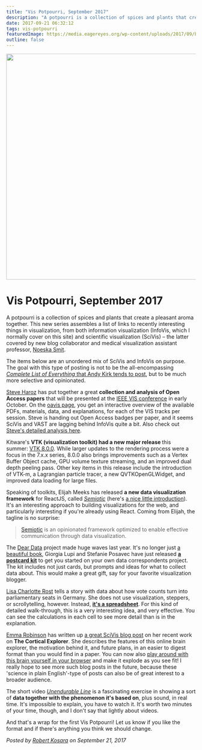 ```yaml
---
title: "Vis Potpourri, September 2017"
description: "A potpourri is a collection of spices and plants that create a pleasant aroma together. This new series assembles a list of links to recently interesting things in visualization, from both information visualization (InfoVis, which I normally cover on this site) and scientific visualization (SciVis) – the latter covered by new blog collaborator and medical visualization assistant professor, Noeska Smit."
date: 2017-09-21 06:32:12
tags: vis-potpourri
featuredImage: https://media.eagereyes.org/wp-content/uploads/2017/09/brainsplode-big.jpg
outline: false
---
```


<p align="center"><img src="https://media.eagereyes.org/wp-content/uploads/2017/09/brainsplode-big.jpg" width="755" height="600" /></p>

# Vis Potpourri, September 2017

A potpourri is a collection of spices and plants that create a pleasant aroma together. This new series assembles a list of links to recently interesting things in visualization, from both information visualization (InfoVis, which I normally cover on this site) and scientific visualization (SciVis) – the latter covered by new blog collaborator and medical visualization assistant professor, <a href="http://noeskasmit.com">Noeska Smit</a>. 

The items below are an unordered mix of SciVis and InfoVis on purpose. The goal with this type of posting is not to be the all-encompassing <a href="http://www.visualisingdata.com/blog/"><em>Complete List of Everything</em> that Andy Kirk tends to post</a>, but to be much more selective and opinionated.

<a href="http://steveharoz.com/">Steve Haroz</a> has put together a great <strong>collection and analysis of Open Access papers</strong> that will be presented at the <a href="http://ieeevis.org">IEEE VIS conference</a> in early October. On the <a href="http://oavis.steveharoz.com/">oavis page</a>, you get an interactive overview of the available PDFs, materials, data, and explanations, for each of the VIS tracks per session. Steve is handing out Open Access badges per paper, and it seems SciVis and VAST are lagging behind InfoVis quite a bit. Also check out <a href="http://steveharoz.com/blog/2017/open-access-vis/">Steve's detailed analysis here</a>.

Kitware's <strong>VTK (visualization toolkit) had a new major release </strong>this summer: <a href="https://blog.kitware.com/vtk-8-0-0/">VTK 8.0.0</a>. While larger updates to the rendering process were a focus in the 7.x.x series, 8.0.0 also brings improvements such as a Vertex Buffer Object cache, GPU volume texture streaming, and an improved dual depth peeling pass. Other key items in this release include the introduction of VTK-m, a Lagrangian particle tracer, a new QVTKOpenGLWidget, and improved data loading for large files.

Speaking of toolkits, Elijah Meeks has released <strong>a new data visualization framework</strong> for ReactJS, called <em><a href="https://emeeks.github.io/semiotic/">Semiotic</a></em> (here's <a href="https://medium.com/@Elijah_Meeks/introducing-semiotic-for-data-visualization-88dc3c6b6926">a nice little introduction</a>). It's an interesting approach to building visualizations for the web, and particularly interesting if you're already using React. Coming from Elijah, the tagline is no surprise:

>	<a href="https://github.com/emeeks/semiotic">Semiotic</a> is an opinionated framework optimized to enable effective communication through data visualization.

The <a href="http://www.dear-data.com/theproject">Dear Data</a> project made huge waves last year. It's no longer just <a href="/blog/2016/review-lupi-posavec-dear-data">a beautiful book</a>, Giorgia Lupi and Stefanie Posavec have just released <strong><a href="https://www.amazon.com/Dear-Data-Postcard-Kit-Friends/dp/1616896329/">a postcard kit</a></strong> to get you started on your own data correspondents project. The kit includes not just cards, but prompts and ideas for what to collect data about. This would make a great gift, say for your favorite visualization blogger.

<a href="http://lisacharlotterost.de">Lisa Charlotte Rost</a> tells a story with data about how vote counts turn into parliamentary seats in Germany. She does not use visualization, steppers, or scrollytelling, however. Instead, <strong><a href="https://docs.google.com/spreadsheets/d/1KfKD50omvygNQwzuxGbJxSvkEtdMnQBOoiXtX-INNSI/edit#gid=1521048770">it's a spreadsheet</a></strong>. For this kind of detailed walk-through, this is a very interesting idea, and very effective. You can see the calculations in each cell to see more detail than is in the explanation.

<a href="https://emmarobinson01.com/">Emma Robinson</a> has written up <a href="https://emmarobinson01.com/2017/08/05/the-cortical-explorer-a-web-based-user-interface-for-the-exploration-of-the-human-cerebral-cortex/">a great SciVis blog post</a> on her recent work on <strong>The Cortical Explorer</strong>. She describes the features of this online brain explorer, the motivation behind it, and future plans, in an easier to digest format than you would find in a paper. You can now also <a href="http://www.corticalexplorer.com/">play around with this brain yourself in your browser</a> and make it explode as you see fit! I really hope to see more such blog posts in the future, because these 'science in plain English'-type of posts can also be of great interest to a broader audience.

The short video <em><a href="https://www.youtube.com/watch?v=UTdhq3cbY00">Unendurable Line</a></em> is a fascinating exercise in showing a sort of <strong>data together with the phenomenon it's based on</strong>, plus sound, in real time. It's impossible to explain, you have to watch it. It's worth two minutes of your time, though, and I don't say that lightly about videos.

And that's a wrap for the first Vis Potpourri! Let us know if you like the format and if there's anything you think we should change.


_Posted by <a href="/about">Robert Kosara</a> on September 21, 2017_


